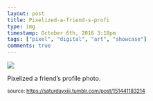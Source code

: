 ```yaml
---
layout: post
title: Pixelized-a-friend-s-profi
type: img
timestamp: October 6th, 2016 3:18pm
tags: ["pixel", "digital", "art", "showcase"]
comments: true
---
```

<img src="https://saturdayxiii.github.io/media/151441183214.png"/>

Pixelized a friend’s profile photo.
 
  
<small>source: https://saturdayxiii.tumblr.com/post/151441183214</small>